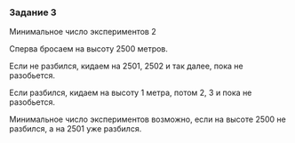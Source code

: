 ### Задание 3

Минимальное число экспериментов 2

Сперва бросаем на высоту 2500 метров.

Если не разбился, кидаем на 2501, 2502 и так далее, пока не разобьется.

Если разбился, кидаем на высоту 1 метра, потом 2, 3 и пока не разобьется.

Минимальное число экспериментов возможно, если на высоте 2500 не разбился, а на 2501 уже разбился.